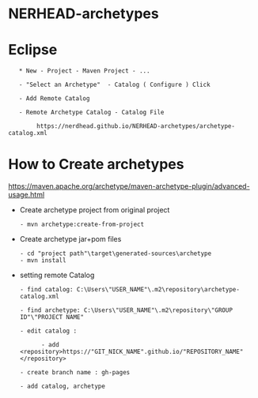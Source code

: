 # NERHEAD-archetypes



# Eclipse

       * New - Project - Maven Project - ... 

       - "Select an Archetype"  - Catalog ( Configure ) Click
       
       - Add Remote Catalog
       
       - Remote Archetype Catalog - Catalog File
       
            https://nerdhead.github.io/NERHEAD-archetypes/archetype-catalog.xml
            
# How to Create archetypes

https://maven.apache.org/archetype/maven-archetype-plugin/advanced-usage.html

* Create archetype project from original project

      - mvn archetype:create-from-project

* Create archetype jar+pom files

      - cd "project path"\target\generated-sources\archetype
      - mvn install
            
* setting remote Catalog

      - find catalog: C:\Users\"USER_NAME"\.m2\repository\archetype-catalog.xml
      
      - find archetype: C:\Users\"USER_NAME"\.m2\repository\"GROUP ID"\"PROJECT NAME"
      
      - edit catalog :
      
            - add <repository>https://"GIT_NICK_NAME".github.io/"REPOSITORY_NAME"</repository>
            
      - create branch name : gh-pages
      
      - add catalog, archetype
      
